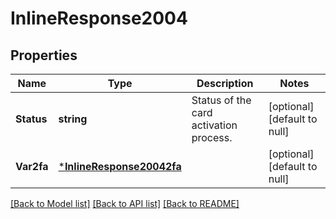 # InlineResponse2004

## Properties
Name | Type | Description | Notes
------------ | ------------- | ------------- | -------------
**Status** | **string** | Status of the card activation process. | [optional] [default to null]
**Var2fa** | [***InlineResponse20042fa**](inline_response_200_4_2fa.md) |  | [optional] [default to null]

[[Back to Model list]](../README.md#documentation-for-models) [[Back to API list]](../README.md#documentation-for-api-endpoints) [[Back to README]](../README.md)

